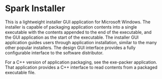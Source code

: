 # Spark Installer

This is a lightweight installer GUI application for Microsoft Windows.  The installer is capable of packaging application contents into a single executable with the contents appended to the end of the executable, and the GUI application as the start of the executable.  The installer GUI application guides users through application installation, similar to the many other popular installers.  The design GUI interface provides a fully configurable interface to the software distributor.  

For a C++ version of application packaging, see the exe-packer application.  That application provides a C++ interface to read contents from a packaged executable file.
 

